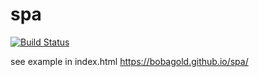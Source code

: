 # spa
[![Build Status](https://travis-ci.org/bobagold/spa.svg?branch=master)](https://travis-ci.org/bobagold/spa)

see example in index.html https://bobagold.github.io/spa/

